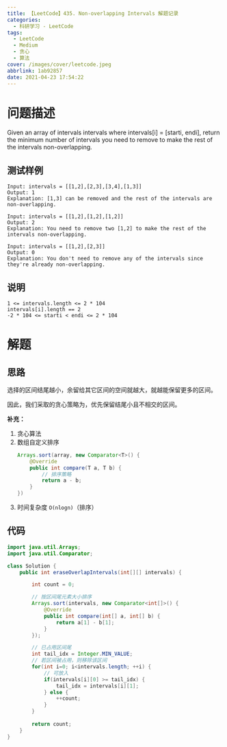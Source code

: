 ```yaml
---
title: 【LeetCode】435. Non-overlapping Intervals 解题记录
categories:
  - 科研学习 - LeetCode
tags:
  - LeetCode
  - Medium
  - 贪心
  - 算法
cover: /images/cover/leetcode.jpeg
abbrlink: 1ab92857
date: 2021-04-23 17:54:22
---
```


# 问题描述

Given an array of intervals intervals where intervals[i] = [starti, endi], return the minimum number of intervals you need to remove to make the rest of the intervals non-overlapping.

## 测试样例

```
Input: intervals = [[1,2],[2,3],[3,4],[1,3]]
Output: 1
Explanation: [1,3] can be removed and the rest of the intervals are non-overlapping.
```

```
Input: intervals = [[1,2],[1,2],[1,2]]
Output: 2
Explanation: You need to remove two [1,2] to make the rest of the intervals non-overlapping.
```

```
Input: intervals = [[1,2],[2,3]]
Output: 0
Explanation: You don't need to remove any of the intervals since they're already non-overlapping.
```

## 说明

```
1 <= intervals.length <= 2 * 104
intervals[i].length == 2
-2 * 104 <= starti < endi <= 2 * 104
```

# 解题

## 思路

选择的区间结尾越小，余留给其它区间的空间就越大，就越能保留更多的区间。

因此，我们采取的贪心策略为，优先保留结尾小且不相交的区间。


**补充：**

1. 贪心算法
1. 数组自定义排序
    ```java
    Arrays.sort(array, new Comparator<T>() {
        @Override
        public int compare(T a, T b) {
            // 排序策略
            return a - b;
        }
    })
    ```
1. 时间复杂度 `O(nlogn)`（排序）

## 代码

```java
import java.util.Arrays;
import java.util.Comparator;

class Solution {
    public int eraseOverlapIntervals(int[][] intervals) {

        int count = 0;

        // 按区间尾元素大小排序
        Arrays.sort(intervals, new Comparator<int[]>() {
            @Override
            public int compare(int[] a, int[] b) {
                return a[1] - b[1];
            }
        });

        // 已占用区间尾
        int tail_idx = Integer.MIN_VALUE;
        // 若区间被占用，则移除该区间
        for(int i=0; i<intervals.length; ++i) {
            // 可放入
            if(intervals[i][0] >= tail_idx) {
                tail_idx = intervals[i][1];
            } else {
                ++count;
            }
        }
        
        return count;
    }
}
```
